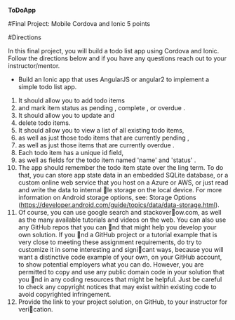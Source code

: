 **ToDoApp**

#Final Project: Mobile Cordova and Ionic 5 points

#Directions

In this final project, you will build a todo list app using Cordova and Ionic.
Follow the directions below and if you have any questions reach out to your
instructor/mentor.

- Build an Ionic app that uses AngularJS or angular2 to implement a simple
todo list app. 

1. It should allow you to add todo items 
2. and mark item status as pending , complete , or overdue . 
3. It should allow you to update and 
4. delete todo items. 
5. It should allow you to view a list of all existing todo items, 
6. as well as just those todo items that are currently pending , 
7. as well as just those items that are currently overdue . 
8. Each todo item has a unique id field, 
9. as well as fields for the todo item named 'name' and 'status' .
10. The app should remember the todo item state over the ling term. To do
that, you can store app state data in an embedded SQLite database, or a
custom online web service that you host on a Azure or AWS, or just read
and write the data to internal 􀃒le storage on the local device. For more
information on Android storage options, see: Storage Options
(https://developer.android.com/guide/topics/data/data-storage.html).
11. Of course, you can use google search and stackover􀃓ow.com, as well as
the many available tutorials and videos on the web. You can also use any
GitHub repos that you can 􀃒nd that might help you develop your own
solution. If you 􀃒nd a GitHub project or a tutorial example that is very
close to meeting these assignment requirements, do try to customize it
in some interesting and signi􀃒cant ways, because you will want a
distinctive code example of your own, on your GitHub account, to show
potential employers what you can do. However, you are permitted to
copy and use any public domain code in your solution that you 􀃒nd in
any coding resources that might be helpful. Just be careful to check any
copyright notices that may exist within existing code to avoid
copyrighted infringement.
12. Provide the link to your project solution, on GitHub, to your instructor for
veri􀃒cation.
